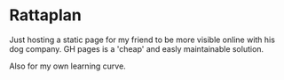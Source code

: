 
# Rattaplan
Just hosting a static page for my friend to be more visible online with his dog company. 
GH pages is a 'cheap' and easly maintainable solution.

Also for my own learning curve.